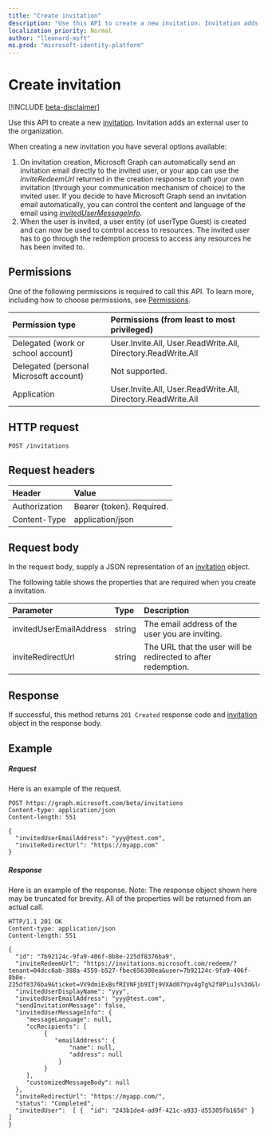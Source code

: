 ```yaml
---
title: "Create invitation"
description: "Use this API to create a new invitation. Invitation adds an external user to the organization."
localization_priority: Normal
author: "lleonard-msft"
ms.prod: "microsoft-identity-platform"
---
```


# Create invitation

[!INCLUDE [beta-disclaimer](../../includes/beta-disclaimer.md)]

Use this API to create a new [invitation](../resources/invitation.md). Invitation adds an external user to the organization.

When creating a new invitation you have several options available:

1. On invitation creation, Microsoft Graph can automatically send an invitation email directly to the invited user, or your app can use the *inviteRedeemUrl* returned in the creation response to craft your own invitation (through your communication mechanism of choice) to the invited user. If you decide to have Microsoft Graph send an invitation email automatically, you can control the content and language of the email using [*invitedUserMessageInfo*](../resources/invitedusermessageinfo.md).
2. When the user is invited, a user entity (of userType Guest) is created and can now be used to control access to resources. The invited user has to go through the redemption process to access any resources he has been invited to.

## Permissions
One of the following permissions is required to call this API. To learn more, including how to choose permissions, see [Permissions](/graph/permissions-reference).


|Permission type      | Permissions (from least to most privileged)              |
|:--------------------|:---------------------------------------------------------|
|Delegated (work or school account) | User.Invite.All, User.ReadWrite.All, Directory.ReadWrite.All    |
|Delegated (personal Microsoft account) | Not supported.    |
|Application | User.Invite.All, User.ReadWrite.All, Directory.ReadWrite.All |

## HTTP request
<!-- { "blockType": "ignored" } -->
```http
POST /invitations
```
## Request headers
| Header       | Value |
|:---------------|:--------|
| Authorization  | Bearer {token}. Required.  |
| Content-Type  | application/json  |

## Request body
In the request body, supply a JSON representation of an [invitation](../resources/invitation.md) object.

The following table shows the properties that are required when you create a invitation.

| Parameter | Type | Description|
|:---------------|:--------|:----------|
|invitedUserEmailAddress |string | The email address of the user you are inviting.|
|inviteRedirectUrl |string |The URL that the user will be redirected to after redemption.|

## Response

If successful, this method returns `201 Created` response code and [invitation](../resources/invitation.md) object in the response body.

## Example
##### Request
Here is an example of the request.
<!-- {
  "blockType": "request",
  "name": "create_user_from_users"
}-->
```http
POST https://graph.microsoft.com/beta/invitations
Content-type: application/json
Content-length: 551

{
  "invitedUserEmailAddress": "yyy@test.com",
  "inviteRedirectUrl": "https://myapp.com"
}
```

##### Response
Here is an example of the response. Note: The response object shown here may be truncated for brevity. All of the properties will be returned from an actual call.
<!-- {
  "blockType": "response",
  "truncated": true,
  "@odata.type": "microsoft.graph.invitation"
} -->
```http
HTTP/1.1 201 OK
Content-type: application/json
Content-length: 551

{
  "id": "7b92124c-9fa9-406f-8b8e-225df8376ba9",
  "inviteRedeemUrl": "https://invitations.microsoft.com/redeem/?tenant=04dcc6ab-388a-4559-b527-fbec656300ea&user=7b92124c-9fa9-406f-8b8e-225df8376ba9&ticket=VV9dmiExBsfRIVNFjb9ITj9VXAd07Ypv4gTg%2f8PiuJs%3d&lc=1033&ver=2.0",
  "invitedUserDisplayName": "yyy",
  "invitedUserEmailAddress": "yyy@test.com",
  "sendInvitationMessage": false,
  "invitedUserMessageInfo": {
     "messageLanguage": null,
     "ccRecipients": [
          {
             "emailAddress": {
                 "name": null,
                 "address": null
              }
          }
     ],
     "customizedMessageBody": null
  },
  "inviteRedirectUrl": "https://myapp.com/",
  "status": "Completed",
  "invitedUser":  [ {  "id": "243b1de4-ad9f-421c-a933-d55305fb165d" } ]
}
```
<!--
{
  "type": "#page.annotation",
  "suppressions": [
    "Error: /api-reference/beta/api/invitation-post.md:\r\n      Exception processing links.\r\n    System.ArgumentException: Link Definition was null. Link text: !INCLUDE [beta-disclaimer](../../includes/beta-disclaimer.md)\r\n      at ApiDoctor.Validation.DocFile.get_LinkDestinations()\r\n      at ApiDoctor.Validation.DocSet.ValidateLinks(Boolean includeWarnings, String[] relativePathForFiles, IssueLogger issues, Boolean requireFilenameCaseMatch, Boolean printOrphanedFiles)"
  ]
}
-->
